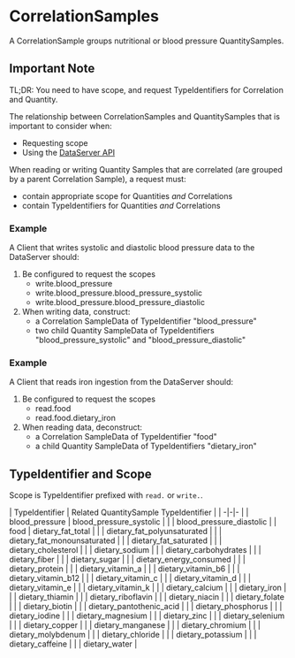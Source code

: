 # CorrelationSamples

A CorrelationSample groups nutritional or blood pressure QuantitySamples.

## Important Note

TL;DR: You need to have scope, and request TypeIdentifiers for Correlation and Quantity.

The relationship between CorrelationSamples and QuantitySamples that is important to consider when:

* Requesting scope
* Using the [DataServer API](../index.md)

When reading or writing Quantity Samples that are correlated (are grouped by a parent Correlation Sample), a request must:

* contain appropriate scope for Quantities _and_ Correlations
* contain TypeIdentifiers for Quantities _and_ Correlations

### Example

A Client that writes systolic and diastolic blood pressure data to the DataServer should:

1. Be configured to request the scopes
	* write.blood_pressure
	* write.blood_pressure.blood_pressure_systolic
	* write.blood_pressure.blood_pressure_diastolic
1. When writing data, construct:
	* a Correlation SampleData of TypeIdentifier "blood_pressure"
	* two child Quantity SampleData of TypeIdentifiers "blood_pressure_systolic" and "blood_pressure_diastolic"

### Example

A Client that reads iron ingestion from the DataServer should:

1. Be configured to request the scopes
	* read.food
	* read.food.dietary_iron
1. When reading data, deconstruct:
	* a Correlation SampleData of TypeIdentifier "food"
	* a child Quantity SampleData of TypeIdentifiers "dietary_iron" 



## TypeIdentifier and Scope

Scope is TypeIdentifier prefixed with `read.` or `write.`. 

| TypeIdentifier  | Related QuantitySample TypeIdentifier   |
| -|-|-                                                     |
| blood_pressure  | blood_pressure_systolic                 |
|                 | blood_pressure_diastolic                |
| food            | dietary_fat_total                       |
|                 | dietary_fat_polyunsaturated             |
|                 | dietary_fat_monounsaturated             |
|                 | dietary_fat_saturated                   |
|                 | dietary_cholesterol                     |
|                 | dietary_sodium                          |
|                 | dietary_carbohydrates                   |
|                 | dietary_fiber                           |
|                 | dietary_sugar                           |
|                 | dietary_energy_consumed                 |
|                 | dietary_protein                         |
|                 | dietary_vitamin_a                       |
|                 | dietary_vitamin_b6                      |
|                 | dietary_vitamin_b12                     |
|                 | dietary_vitamin_c                       |
|                 | dietary_vitamin_d                       |
|                 | dietary_vitamin_e                       |
|                 | dietary_vitamin_k                       |
|                 | dietary_calcium                         |
|                 | dietary_iron                            |
|                 | dietary_thiamin                         |
|                 | dietary_riboflavin                      |
|                 | dietary_niacin                          |
|                 | dietary_folate                          |
|                 | dietary_biotin                          |
|                 | dietary_pantothenic_acid                |
|                 | dietary_phosphorus                      |
|                 | dietary_iodine                          |
|                 | dietary_magnesium                       |
|                 | dietary_zinc                            |
|                 | dietary_selenium                        |
|                 | dietary_copper                          |
|                 | dietary_manganese                       |
|                 | dietary_chromium                        |
|                 | dietary_molybdenum                      |
|                 | dietary_chloride                        |
|                 | dietary_potassium                       |
|                 | dietary_caffeine                        |
|                 | dietary_water                           |

